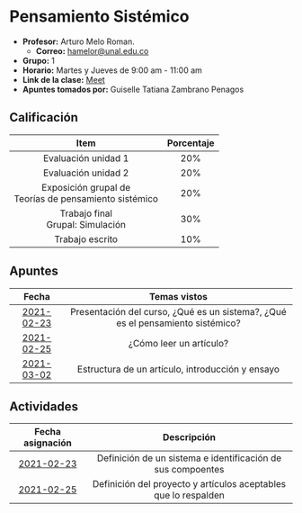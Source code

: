 #  Pensamiento Sistémico

- **Profesor:** Arturo Melo Roman.
  - **Correo:** hamelor@unal.edu.co
- **Grupo:** 1
- **Horario:** Martes y Jueves de 9:00 am - 11:00 am
- **Link de la clase:** [Meet](https://meet.google.com/dnj-piih-rac)
- **Apuntes tomados por:** Guiselle Tatiana Zambrano Penagos

## Calificación

| Item | Porcentaje |
| :---: | :---: |
| Evaluación unidad 1 | 20\% |
| Evaluación unidad 2 | 20\% |
| Exposición grupal de <br> Teorías de pensamiento sistémico | 20\% |
| Trabajo final <br> Grupal: Simulación | 30\% |
| Trabajo escrito | 10\% |

## Apuntes

| Fecha | Temas vistos |
| :---: | :---: |
| [2021-02-23](class_notes/2021_02_23.md) | Presentación del curso, ¿Qué es un sistema?, ¿Qué es el pensamiento sistémico? |
| [2021-02-25](class_notes/2021_02_25.md) | ¿Cómo leer un artículo? |
| [2021-03-02](class_notes/2021_03_02.md) | Estructura de un artículo, introducción y ensayo |

## Actividades

| Fecha asignación | Descripción |
| :---: | :---: |
| [2021-02-23](activities/00.png) | Definición de un sistema e identificación de sus compoentes |
| [2021-02-25](activities/01.png) | Definición del proyecto y artículos aceptables que lo respalden |